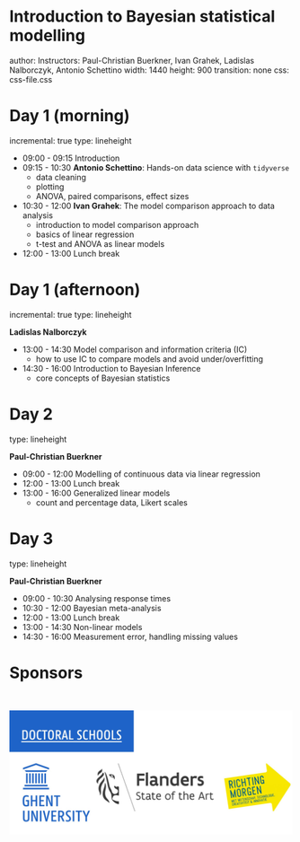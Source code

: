 Introduction to Bayesian statistical modelling
========================================================
author: Instructors: Paul-Christian Buerkner, Ivan Grahek, Ladislas Nalborczyk, Antonio Schettino
width: 1440
height: 900
transition: none
css: css-file.css

Day 1 (morning)
========================================================
incremental: true
type: lineheight

* 09:00 - 09:15 Introduction
* 09:15 - 10:30 **Antonio Schettino**: Hands-on data science with ```tidyverse```
    - data cleaning
    - plotting
    - ANOVA, paired comparisons, effect sizes
* 10:30 - 12:00 **Ivan Grahek**: The model comparison approach to data analysis
    - introduction to model comparison approach
    - basics of linear regression
    - t-test and ANOVA as linear models
* 12:00 - 13:00 Lunch break

Day 1 (afternoon)
========================================================
incremental: true
type: lineheight

**Ladislas Nalborczyk**
* 13:00 - 14:30 Model comparison and information criteria (IC)
    - how to use IC to compare models and avoid under/overfitting
* 14:30 - 16:00 Introduction to Bayesian Inference
    - core concepts of Bayesian statistics

Day 2
========================================================
type: lineheight

**Paul-Christian Buerkner**
* 09:00 - 12:00 Modelling of continuous data via linear regression
* 12:00 - 13:00 Lunch break
* 13:00 - 16:00 Generalized linear models
    - count and percentage data, Likert scales

Day 3
========================================================
type: lineheight

**Paul-Christian Buerkner**
* 09:00 - 10:30 Analysing response times
* 10:30 - 12:00 Bayesian meta-analysis
* 12:00 - 13:00 Lunch break
* 13:00 - 14:30 Non-linear models
* 14:30 - 16:00 Measurement error, handling missing values

Sponsors
========================================================

<br>

![sponsors](sponsors.jpg)


